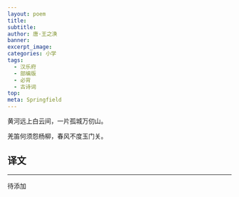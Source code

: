```yaml
---
layout: poem
title: 
subtitle: 
author: 唐·王之涣
banner: 
excerpt_image: 
categories: 小学
tags:
  - 汉乐府
  - 部编版
  - 必背
  - 古诗词
top: 
meta: Springfield
---
```


黄河远上白云间，一片孤城万仞山。

羌笛何须怨杨柳，春风不度玉门关。


## 译文

---

待添加